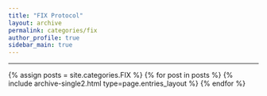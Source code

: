 ```yaml
---
title: "FIX Protocol"
layout: archive
permalink: categories/fix
author_profile: true
sidebar_main: true
---
```


<!-- 공백이 포함되어 있는 카테고리 이름의 경우 site.categories['a b c'] 이런식으로! -->

---

{% assign posts = site.categories.FIX %}
{% for post in posts %} {% include archive-single2.html type=page.entries_layout %} {% endfor %}
